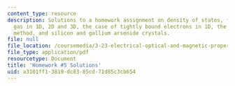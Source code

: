```yaml
---
content_type: resource
description: Solutions to a homework assignment on density of states, free electron
  gas in 1D, 2D and 3D, the case of tightly bound electrons in 1D, the tight-binding
  method, and silicon and gallium arsenide crystals.
file: null
file_location: /coursemedia/3-23-electrical-optical-and-magnetic-properties-of-materials-fall-2007/a3101ff13819dc8385cd71d85c3cb654_sol5.pdf
file_type: application/pdf
resourcetype: Document
title: 'Homework #5 Solutions'
uid: a3101ff1-3819-dc83-85cd-71d85c3cb654
---
```

